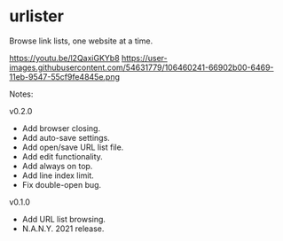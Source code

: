 # urlister
Browse link lists, one website at a time.

https://youtu.be/l2QaxiGKYb8
https://user-images.githubusercontent.com/54631779/106460241-66902b00-6469-11eb-9547-55cf9fe4845e.png



Notes:

v0.2.0
- Add browser closing.
- Add auto-save settings.
- Add open/save URL list file.
- Add edit functionality.
- Add always on top.
- Add line index limit.
- Fix double-open bug.

v0.1.0
- Add URL list browsing.
- N.A.N.Y. 2021 release.

